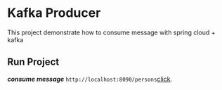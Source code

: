 # Kafka Producer

This project demonstrate how to consume message with spring cloud + kafka

## Run Project

_**consume message**_  `http://localhost:8090/persons`[click](http://localhost:8090/persons).
